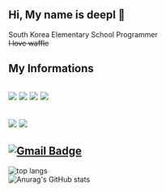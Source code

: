 ## Hi, My name is deepl 👋

South Korea Elementary School Programmer
<br>~~I love waffle~~

## My Informations

<img src="https://img.shields.io/badge/Python-3766AB?style=flat-square&logo=Python&logoColor=white"/> <img src="https://img.shields.io/badge/JavaScript-F7DF1E?style=flat-square&logo=JavaScript&logoColor=white"/> <a href="https://www.w3.org/"><img src="https://img.shields.io/badge/HTML-E34F26?style=flat-square&logo=HTML5&logoColor=white"/></a> <a href="https://www.w3.org/"><img src="https://img.shields.io/badge/CSS-1572B6?style=flat-square&logo=CSS3&logoColor=white"/></a>
-


<img src="https://img.shields.io/badge/Visual Studio Code-007ACC?style=flat-square&logo=Visual Studio Code&logoColor=white"/> <img src="https://img.shields.io/badge/GitHub-181717?style=flat-square&logo=GitHub&logoColor=white"/>
-

[![Gmail Badge](https://img.shields.io/badge/Gmail-d14836?style=flat-square&logo=Gmail&logoColor=white&link=mailto:deepl3dot14@gmail.com)](deepl3dot14@gmail.com)
-

![top langs](https://github-readme-stats.vercel.app/api/top-langs/?username=deliciouswaffle&layout=compact)
<br>
![Anurag's GitHub stats](https://github-readme-stats.vercel.app/api?username=deliciouswaffle&show_icons=true&theme=default)
